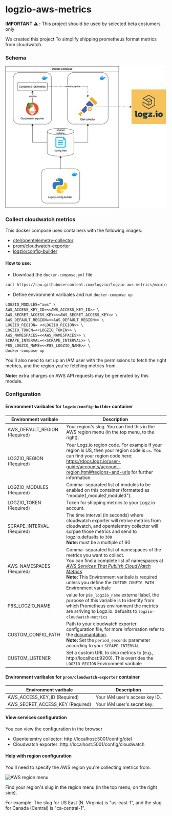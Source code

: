 # logzio-aws-metrics
**IMPORTANT ⚠️ :** This project should be used by selected beta costumers only

We created this project To simplify shipping prometheus format metrics from cloudwatch.

### Schema
![image info](./util/architecture.jpg)
### Collect cloudwatch metrics
This docker compose uses containers with the following images:
* [otel/opentelemetry-collector](https://hub.docker.com/r/otel/opentelemetry-collector)
* [prom/cloudwatch-exporter](https://hub.docker.com/r/prom/cloudwatch-exporter)
* [logzio/config-builder]()

#### How to use:
* Download the `docker-compose.yml` file
```bash
curl https://raw.githubusercontent.com/logzio/logzio-aws-metrics/main/docker-compose.yml -o docker-compose.yml
```
* Define environment varibales and run `docker-compose up`
```shell
LOGZIO_MODULES="aws" \
AWS_ACCESS_KEY_ID=<<AWS_ACCESS_KEY_ID>> \
AWS_SECRET_ACCESS_KEY=<<AWS_SECRET_ACCESS_KEY>> \
AWS_DEFAULT_REGION=<<AWS_DEFAULT_REGION>> \
LOGZIO_REGION= <<LOGZIO_REGION>> \
LOGZIO_TOKEN=<<LOGZIO_TOKEN>> \
AWS_NAMESPACES=<<AWS_NAMESPACES>> \
SCRAPE_INTERVAL=<<SCRAPE_INTERVAL>> \
P8S_LOGZIO_NAME=<<P8S_LOGZIO_NAME>> \
docker-compose up

```
You'll also need to set up an IAM user
with the permissions to fetch the right metrics,
and the region you're fetching metrics from.

**Note:** extra charges on AWS API requests may be generated by this module.

### Configuration
#### Environment varibales for `logzio/config-builder` container
| Environment varibale | Description |
|---|---|
| AWS_DEFAULT_REGION (Required) | Your region's slug. You can find this in the AWS region menu (in the top menu, to the right). |
| LOGZIO_REGION (Required)| Your Logz.io region code. For example if your region is US, then your region code is `us`. You can find your region code here: https://docs.logz.io/user-guide/accounts/account-region.html#regions-and-urls for further information. |
| LOGZIO_MODULES (Required)| Comma-separated list of modules to be enabled on this container (formatted as "module1,module2,module3"). |
| LOGZIO_TOKEN (Required)| Token for shipping metrics to your Logz.io account. |
| SCRAPE_INTERVAL (Required)| The time interval (in seconds) where cloudwatch exporter will retrive metrics from cloudwatch, and opentelemtry collector will scrpae those metrics and send to logz.io.defualts to `300` <br> **Note:** must be a multiple of 60|
| AWS_NAMESPACES (Required) | Comma-separated list of namespaces of the metrics you want to collect. <br> You can find a complete list of namespaces at [_AWS Services That Publish CloudWatch Metrics_](https://docs.aws.amazon.com/AmazonCloudWatch/latest/monitoring/aws-services-cloudwatch-metrics.html) <br> **Note:** This Environment varibale is required unless you define the `CUSTOM_CONFIG_PATH` Environment varibale |
| P8S_LOGZIO_NAME | value for `p8s_logzio_name` external label, the purpose of this variable is to identify from which Prometheus environment the metrics are arriving to Logz.io. defualts to `logzio-cloudwatch-metrics` |
| CUSTOM_CONFIG_PATH | Path to your cloudwatch exporter configuration file, for more information refer to the [documantation](https://github.com/prometheus/cloudwatch_exporter#configuration). <br> **Note:** Set the `period_seconds` parameter according to your `SCRAPE_INTERVAL`|
| CUSTOM_LISTENER | Set a custom URL to ship metrics to (e.g., http://localhost:9200). This overrides the `LOGZIO_REGION` Environment varibale |

#### Environment varibales for `prom/cloudwatch-exporter` container
| Environment varibale | Description |
|---|---|
| AWS_ACCESS_KEY_ID (Required)| Your IAM user's access key ID. |
| AWS_SECRET_ACCESS_KEY (Required)| Your IAM user's secret key. |

#### View services configuration
You can view the configuration in the browser
* Opentelemtry collector: http://localhost:5001/config/otel
* Cloudwatch exporter: http://localhost:5001/config/cloudwatch
#### Help with region configuration

You'll need to specify the AWS region you're collecting metrics from.

![AWS region menu](https://dytvr9ot2sszz.cloudfront.net/logz-docs/aws/region-menu.png)

Find your region's slug in the region menu
(in the top menu, on the right side).

For example:
The slug for US East (N. Virginia)
is "us-east-1",
and the slug for Canada (Central) is "ca-central-1".


